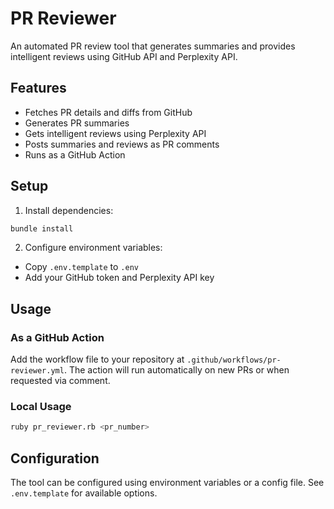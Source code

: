 # PR Reviewer

An automated PR review tool that generates summaries and provides intelligent reviews using GitHub API and Perplexity API.

## Features

- Fetches PR details and diffs from GitHub
- Generates PR summaries
- Gets intelligent reviews using Perplexity API
- Posts summaries and reviews as PR comments
- Runs as a GitHub Action

## Setup

1. Install dependencies:
```bash
bundle install
```

2. Configure environment variables:
- Copy `.env.template` to `.env`
- Add your GitHub token and Perplexity API key

## Usage

### As a GitHub Action

Add the workflow file to your repository at `.github/workflows/pr-reviewer.yml`. The action will run automatically on new PRs or when requested via comment.

### Local Usage

```bash
ruby pr_reviewer.rb <pr_number>
```

## Configuration

The tool can be configured using environment variables or a config file. See `.env.template` for available options. 